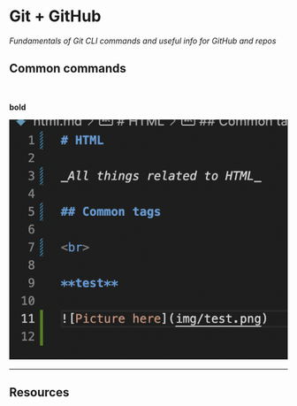 # Git + GitHub

_Fundamentals of Git CLI commands and useful info for GitHub and repos_

## Common commands

<br>

**bold**

![Picture here](img/code_sample.png)
___

## **Resources**

<br>
